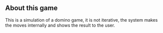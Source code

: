 ## About this game

This is a simulation of a domino game, it is not iterative, the system makes the moves internally and shows the result to the user.  

